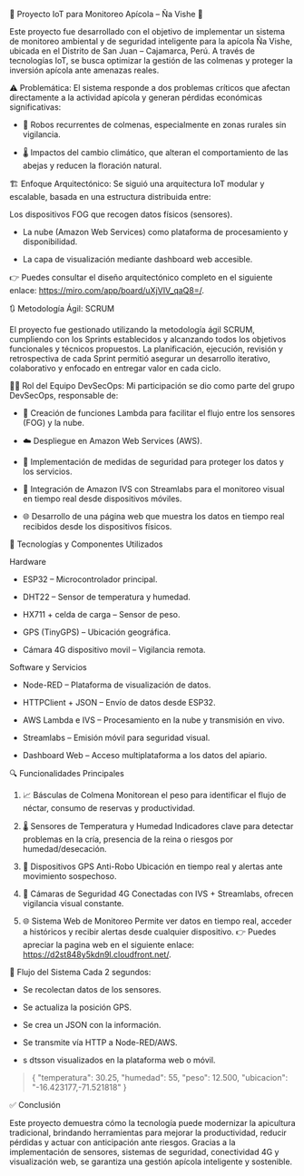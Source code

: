 🐝 Proyecto IoT para Monitoreo Apícola – Ña Vishe 🌱

Este proyecto fue desarrollado con el objetivo de implementar un sistema de monitoreo ambiental y de seguridad inteligente para la apícola Ña Vishe, ubicada en el Distrito de San Juan – Cajamarca, Perú. A través de tecnologías IoT, se busca optimizar la gestión de las colmenas y proteger la inversión apícola ante amenazas reales.

⚠️ Problemática:
El sistema responde a dos problemas críticos que afectan directamente a la actividad apícola y generan pérdidas económicas significativas:

- 🐝 Robos recurrentes de colmenas, especialmente en zonas rurales sin vigilancia.

- 🌡️ Impactos del cambio climático, que alteran el comportamiento de las abejas y reducen la floración natural.

🏗️ Enfoque Arquitectónico:
Se siguió una arquitectura IoT modular y escalable, basada en una estructura distribuida entre:

Los dispositivos FOG que recogen datos físicos (sensores).

- La nube (Amazon Web Services) como plataforma de procesamiento y disponibilidad.

- La capa de visualización mediante dashboard web accesible.

👉 Puedes consultar el diseño arquitectónico completo en el siguiente enlace: https://miro.com/app/board/uXjVIV_qaQ8=/.

🔃 Metodología Ágil: SCRUM

El proyecto fue gestionado utilizando la metodología ágil SCRUM, cumpliendo con los Sprints establecidos y alcanzando todos los objetivos funcionales y técnicos propuestos. La planificación, ejecución, revisión y retrospectiva de cada Sprint permitió asegurar un desarrollo iterativo, colaborativo y enfocado en entregar valor en cada ciclo.

👨‍💻 Rol del Equipo DevSecOps:
Mi participación se dio como parte del grupo DevSecOps, responsable de:

- 🔁 Creación de funciones Lambda para facilitar el flujo entre los sensores (FOG) y la nube.

- ☁️ Despliegue en Amazon Web Services (AWS).

- 🔐 Implementación de medidas de seguridad para proteger los datos y los servicios.

- 🎥 Integración de Amazon IVS con Streamlabs para el monitoreo visual en tiempo real desde dispositivos móviles.

- 🌐 Desarrollo de una página web que muestra los datos en tiempo real recibidos desde los dispositivos físicos.

🔧 Tecnologías y Componentes Utilizados

Hardware
- ESP32 – Microcontrolador principal.

- DHT22 – Sensor de temperatura y humedad.

- HX711 + celda de carga – Sensor de peso.

- GPS (TinyGPS) – Ubicación geográfica.

- Cámara 4G dispositivo movil – Vigilancia remota.

Software y Servicios
- Node-RED – Plataforma de visualización de datos.

- HTTPClient + JSON – Envío de datos desde ESP32.

- AWS Lambda e IVS – Procesamiento en la nube y transmisión en vivo.

- Streamlabs – Emisión móvil para seguridad visual.

- Dashboard Web – Acceso multiplataforma a los datos del apiario.

🔍 Funcionalidades Principales
1. 📈 Básculas de Colmena
Monitorean el peso para identificar el flujo de néctar, consumo de reservas y productividad.

2. 🌡️ Sensores de Temperatura y Humedad
Indicadores clave para detectar problemas en la cría, presencia de la reina o riesgos por humedad/desecación.

3. 📍 Dispositivos GPS Anti-Robo
Ubicación en tiempo real y alertas ante movimiento sospechoso.

4. 🎥 Cámaras de Seguridad 4G
Conectadas con IVS + Streamlabs, ofrecen vigilancia visual constante.

5. 🌐 Sistema Web de Monitoreo
Permite ver datos en tiempo real, acceder a históricos y recibir alertas desde cualquier dispositivo.
👉 Puedes apreciar la pagina web en el siguiente enlace: https://d2st848y5kdn9l.cloudfront.net/.

📡 Flujo del Sistema
Cada 2 segundos:

- Se recolectan datos de los sensores.

- Se actualiza la posición GPS.

- Se crea un JSON con la información.

- Se transmite vía HTTP a Node-RED/AWS.
- s dtsson visualizados en la plataforma web o móvil.
> {      "temperatura": 30.25,
>   "humedad": 55,
>   "peso": 12.500,
>  "ubicacion": "-16.423177,-71.521818"
> }


✅ Conclusión

Este proyecto demuestra cómo la tecnología puede modernizar la apicultura tradicional, brindando herramientas para mejorar la productividad, reducir pérdidas y actuar con anticipación ante riesgos. Gracias a la implementación de sensores, sistemas de seguridad, conectividad 4G y visualización web, se garantiza una gestión apícola inteligente y sostenible.

